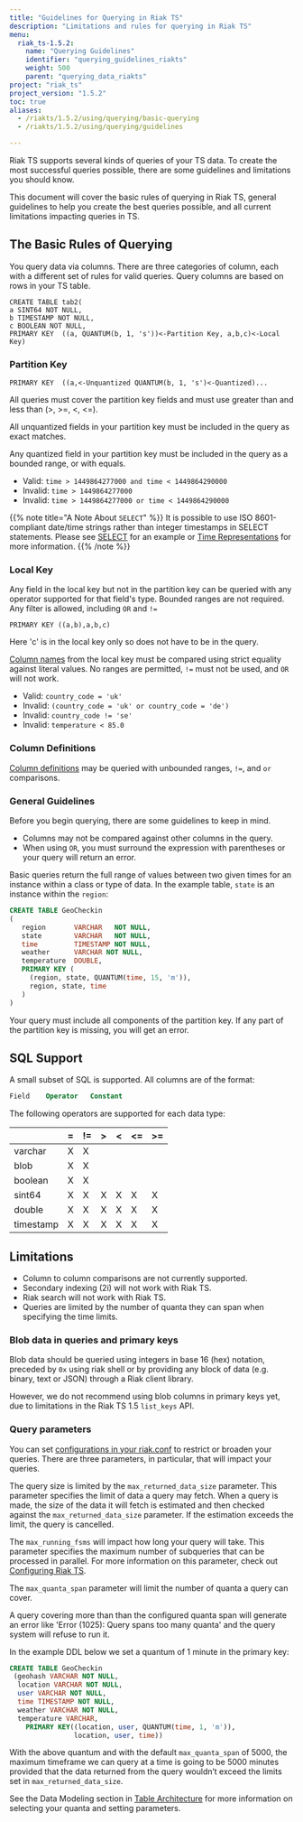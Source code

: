```yaml
---
title: "Guidelines for Querying in Riak TS"
description: "Limitations and rules for querying in Riak TS"
menu:
  riak_ts-1.5.2:
    name: "Querying Guidelines"
    identifier: "querying_guidelines_riakts"
    weight: 500
    parent: "querying_data_riakts"
project: "riak_ts"
project_version: "1.5.2"
toc: true
aliases:
  - /riakts/1.5.2/using/querying/basic-querying
  - /riakts/1.5.2/using/querying/guidelines

---
```


[table arch]: ../../../learn-about/tablearchitecture/#data-modeling
[activating]: ../../creating-activating/
[writing]: ../../writingdata/
[planning]: ../../planning#column-definitions
[iso8601]: ../../../timerepresentations/
[SELECT]: {{<baseurl>}}riak/ts/1.5.2/using/querying/SELECT#iso_8601
[configuring]: ../../../configuring/riakconf/


Riak TS supports several kinds of queries of your TS data. To create the most successful queries possible, there are some guidelines and limitations you should know. 

This document will cover the basic rules of querying in Riak TS, general guidelines to help you create the best queries possible, and all current limitations impacting queries in TS.


## The Basic Rules of Querying

You query data via columns. There are three categories of column, each with a different set of rules for valid queries. Query columns are based on rows in your TS table.

```
CREATE TABLE tab2(
a SINT64 NOT NULL,
b TIMESTAMP NOT NULL,
c BOOLEAN NOT NULL,
PRIMARY KEY  ((a, QUANTUM(b, 1, 's'))<-Partition Key, a,b,c)<-Local Key)
```


### Partition Key

```
PRIMARY KEY  ((a,<-Unquantized QUANTUM(b, 1, 's')<-Quantized)...
```

All queries must cover the partition key fields and must use greater than and less than (>, >=, <, <=).

All unquantized fields in your partition key must be included in the query as exact matches.

Any quantized field in your partition key must be included in the query as a bounded range, or with equals.

* Valid: `time > 1449864277000 and time < 1449864290000`
* Invalid: `time > 1449864277000`
* Invalid: `time > 1449864277000 or time < 1449864290000`

{{% note title="A Note About `SELECT`" %}}
It is possible to use ISO 8601-compliant date/time strings rather than integer timestamps in SELECT statements. Please see [SELECT]({{<baseurl>}}riak/ts/1.5.2/using/querying/select/#iso-8601) for an example or [Time Representations]({{<baseurl>}}riak/ts/1.5.2/using/timerepresentations/) for more information.
{{% /note %}}


### Local Key


Any field in the local key but not in the partition key can be queried with any operator supported for that field's type. Bounded ranges are not required. Any filter is allowed, including `OR` and `!=`

```
PRIMARY KEY ((a,b),a,b,c)
```

Here 'c' is in the local key only so does not have to be in the query.

[Column names][planning] from the local key must be compared using strict equality against literal values. No ranges are permitted, `!=` must not be used, and `OR` will not work.

* Valid: `country_code = 'uk'`
* Invalid: `(country_code = 'uk' or country_code = 'de')`
* Invalid: `country_code != 'se'`
* Invalid: `temperature < 85.0`


### Column Definitions

[Column definitions][planning] may be queried with unbounded ranges, `!=`, and `or` comparisons.


### General Guidelines

Before you begin querying, there are some guidelines to keep in mind.

* Columns may not be compared against other columns in the query.
* When using `OR`, you must surround the expression with parentheses or your query will return an error.

Basic queries return the full range of values between two given times for an instance within a class or type of data. In the example table, `state` is an instance within the `region`:

```sql
CREATE TABLE GeoCheckin
(
   region       VARCHAR   NOT NULL,
   state        VARCHAR   NOT NULL,
   time         TIMESTAMP NOT NULL,
   weather      VARCHAR NOT NULL,
   temperature  DOUBLE,
   PRIMARY KEY (
     (region, state, QUANTUM(time, 15, 'm')),
     region, state, time
   )
)
```

Your query must include all components of the partition key. If any part of the partition key is missing, you will get an error.

## SQL Support

A small subset of SQL is supported. All columns are of the format:

```sql
Field    Operator   Constant
```

The following operators are supported for each data type:

|           |=  |!= |>  |<  |<= |>=|
|-----------|---|---|---|---|---|---|
| varchar   | X | X |   |   |   |   |
| blob      | X | X |   |   |   |   |
| boolean   | X | X |   |   |   |   |
| sint64    | X | X | X | X | X | X |
| double    | X | X | X | X | X | X |
| timestamp | X | X | X | X | X | X |


## Limitations

* Column to column comparisons are not currently supported.
* Secondary indexing (2i) will not work with Riak TS.
* Riak search will not work with Riak TS.
* Queries are limited by the number of quanta they can span when specifying the time limits.

### Blob data in queries and primary keys

Blob data should be queried using integers in base 16 (hex) notation, preceded by `0x` using riak shell or by providing any block of data (e.g. binary, text or JSON) through a Riak client library.

However, we do not recommend using blob columns in primary keys yet, due to limitations in the Riak TS 1.5 `list_keys` API.


### Query parameters

You can set [configurations in your riak.conf][configuring] to restrict or broaden your queries. There are three parameters, in particular, that will impact your queries.

The query size is limited by the `max_returned_data_size` parameter. This parameter specifies the limit of data a query may fetch. When a query is made, the size of the data it will fetch is estimated and then checked against the `max_returned_data_size` parameter. If the estimation exceeds the limit, the query is cancelled.

The `max_running_fsms` will impact how long your query will take. This parameter specifies the maximum number of subqueries that can be processed in parallel. For more information on this parameter, check out [Configuring Riak TS][configuring].

The `max_quanta_span` parameter will limit the number of quanta a query can cover.

A query covering more than than the configured quanta span will generate an error like 'Error (1025): Query spans too many quanta' and the query system will refuse to run it.

In the example DDL below we set a quantum of 1 minute in the primary key:

```sql
CREATE TABLE GeoCheckin
 (geohash VARCHAR NOT NULL,
  location VARCHAR NOT NULL,
  user VARCHAR NOT NULL,
  time TIMESTAMP NOT NULL,
  weather VARCHAR NOT NULL,
  temperature VARCHAR,
    PRIMARY KEY((location, user, QUANTUM(time, 1, 'm')),
                location, user, time))
```

With the above quantum and with the default `max_quanta_span` of 5000,  the maximum timeframe we can query at a time is going to be 5000 minutes provided that the data returned from the query wouldn’t exceed the limits set in `max_returned_data_size`.

See the Data Modeling section in [Table Architecture][table arch] for more information on selecting your quanta and setting parameters.
